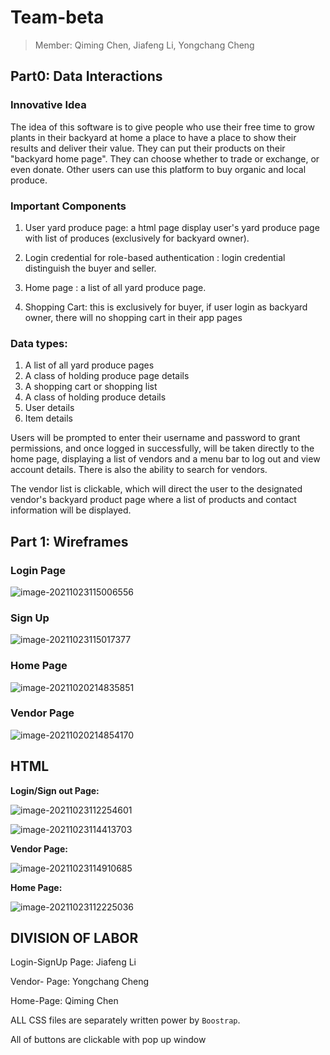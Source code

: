 # Team-beta

> Member: Qiming Chen, Jiafeng Li, Yongchang Cheng



## Part0: Data Interactions



### Innovative Idea

The idea of this software is to give people who use their free time to grow plants in their backyard at home a place to have a place to show their results and deliver their value. They can put their products on their "backyard home page". They can choose whether to trade or exchange, or even donate. Other users can use this platform to buy organic and local produce.

### Important Components

1. User yard produce page: a html page display user's yard produce page with list of produces (exclusively for backyard owner).

2. Login credential for role-based authentication : login credential distinguish the buyer and seller.
3. Home page : a list of all yard produce page.
4. Shopping Cart: this is exclusively for buyer, if user login as backyard owner, there will no shopping cart in their app pages

### Data types:

1. A list of all yard produce pages
2. A class of holding produce page details
3. A shopping cart or shopping list 
4. A class of holding produce details
5. User details
6. Item details



Users will be prompted to enter their username and password to grant permissions, and once logged in successfully, will be taken directly to the home page, displaying a list of vendors and a menu bar to log out and view account details. There is also the ability to search for vendors.

The vendor list is clickable, which will direct the user to the designated vendor's backyard product page where a list of products and contact information will be displayed.

## Part 1: Wireframes

### Login Page

![image-20211023115006556](https://tva1.sinaimg.cn/large/008i3skNgy1gvpoidwv09j60ry0kw0tc02.jpg)

### Sign Up

![image-20211023115017377](https://tva1.sinaimg.cn/large/008i3skNgy1gvpoil1bhzj60se0o6q3n02.jpg)

### Home Page

![image-20211020214835851](https://tva1.sinaimg.cn/large/008i3skNgy1gvmoy7qq1pj60xu0u0q5k02.jpg)

### Vendor Page

![image-20211020214854170](https://tva1.sinaimg.cn/large/008i3skNgy1gvmoyiispvj60xv0u0dhe02.jpg)





## HTML 

**Login/Sign out  Page:**

![image-20211023112254601](https://tva1.sinaimg.cn/large/008i3skNgy1gvpnq8x2eqj61pp0u0tfc02.jpg)

![image-20211023114413703](https://tva1.sinaimg.cn/large/008i3skNgy1gvpoccy612j61oy0u0n3o02.jpg)

**Vendor Page:**

![image-20211023114910685](https://tva1.sinaimg.cn/large/008i3skNgy1gvpohflepoj61qj0u0wgz02.jpg)

**Home Page:**

![image-20211023112225036](https://tva1.sinaimg.cn/large/008i3skNgy1gvpnpng2vnj61px0u0djl02.jpg)





## DIVISION OF LABOR

Login-SignUp Page: Jiafeng Li

Vendor- Page: Yongchang Cheng

Home-Page: Qiming Chen

ALL CSS files are separately written power by `Boostrap`.

All of buttons are clickable with pop up window
